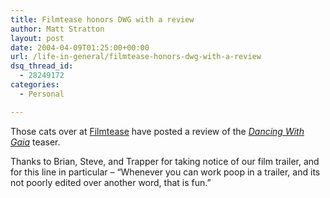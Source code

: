 ```yaml
---
title: Filmtease honors DWG with a review
author: Matt Stratton
layout: post
date: 2004-04-09T01:25:00+00:00
url: /life-in-general/filmtease-honors-dwg-with-a-review
dsq_thread_id:
  - 28249172
categories:
  - Personal

---
```

Those cats over at [Filmtease][1] have posted a review of the _[Dancing With Gaia][2]_ teaser.

Thanks to Brian, Steve, and Trapper for taking notice of our film trailer, and for this line in particular &#8211; &#8220;Whenever you can work poop in a trailer, and its not poorly edited over another word, that is fun.&#8221;

 [1]: http://www.filmtease.com
 [2]: http://www.dancingwithgaia.com